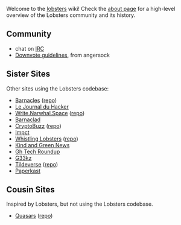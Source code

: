 Welcome to the [lobsters](https://lobste.rs/) wiki! Check the [about page](https://lobste.rs/about) for a high-level overview of the Lobsters community and its history.

## Community

* chat on [IRC](IRC)
* [Downvote guidelines](DownvoteGuidelines), from angersock

## Sister Sites

Other sites using the Lobsters codebase:

* [Barnacles](https://www.barnacl.es) ([repo](https://github.com/pushcx/barnacl.es))
* [Le Journal du Hacker](https://www.journalduhacker.net/)
* [Write.Narwhal.Space](https://write.narwhal.space) ([repo](https://github.com/charlesetc/write.narwhal.space))
* [Barnaclad](https://barnacles.blackfriday/)
* [CryptoBuzz](https://cryptobuzz.io/) ([repo](https://github.com/lukehamilton/cryptobuzz))
* [Impct](https://impct.io/)
* [Whistling Lobsters](https://lobsters.obormot.net/) ([repo](https://github.com/achmizs/whistling-lobsters))
* [Kind and Green News](http://news.kindandgreenworld.com/)
* [Gh Tech Roundup](https://ghtechroundup.com/)
* [G33kz](https://g33kz.de/)
* [Tildeverse](https://links.tildeverse.org/) ([repo](https://git.tildeverse.org/tildeverse/links))
* [Paperkast](https://paperkast.com)

## Cousin Sites

Inspired by Lobsters, but not using the Lobsters codebase.

* [Quasars](https://quasa.rs) ([repo](https://github.com/kineticdial/quasars))